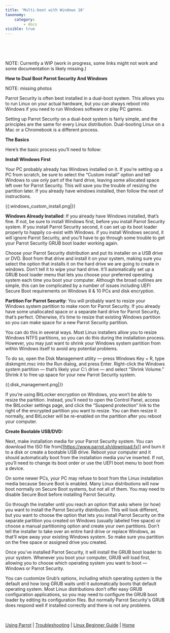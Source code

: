 ```yaml
---
title: 'Multi-boot with Windows 10'
taxonomy:
    category:
        - docs
visible: true
---
```


&nbsp;

&nbsp;

NOTE: Currently a WIP (work in progress, some links might not work and some documentation is likely missing.)

**How to Dual Boot Parrot Security And Windows**

NOTE: missing photos

Parrot Security is often best installed in a dual-boot system. This allows you to run Linux on your actual hardware, but you can always reboot into Windows if you need to run Windows software or play PC games.

Setting up Parrot Security on a dual-boot system is fairly simple, and the principles are the same for every Linux distribution. Dual-booting Linux on a Mac or a Chromebook is a different process.



**The Basics**

Here’s the basic process you’ll need to follow:


**Install Windows First**

Your PC probably already has Windows installed on it. If you’re setting up a PC from scratch, be sure to select the “Custom install” option and tell Windows to use only part of the hard drive, leaving some allocated space left over for Parrot Security. This will save you the trouble of resizing the partition later.
If you already have windows installed, then follow the next of instructions.



{{:windows_custom_install.png|}}




**Windows Already Installed**: If you already have Windows installed, that’s fine. If not, be sure to install Windows first, before you install Parrot Security system. If you install Parrot Security second, it can set up its boot loader properly to happily co-exist with Windows. if you install Windows second, it will ignore Parrot Security, and you’ll have to go through some trouble to get your Parrot Security GRUB boot loader working again.




Choose your Parrot Security distribution and put its installer on a USB drive or DVD. Boot from that drive and install it on your system, making sure you select the option that installs it on the hard drive we are going to create in windows. 
Don’t tell it to wipe your hard drive. It’ll automatically set up a GRUB boot loader menu that lets you choose your preferred operating system each time you boot your computer.
Although the broad outlines are simple, this can be complicated by a number of issues including UEFI Secure Boot requirements on Windows 8 & 10 PCs and disk encryption.



**Partition For Parrot Security**:
You will probably want to resize your Windows system partition to make room for Parrot Security. If you already have some unallocated space or a separate hard drive for Parrot Security, that’s perfect. Otherwise, it’s time to resize that existing Windows partition so you can make space for a new Parrot Security partition.


You can do this in several ways. Most Linux installers allow you to resize Windows NTFS partitions, so you can do this during the installation process. However, you may just want to shrink your Windows system partition from within Windows itself to avoid any potential problems.



To do so, open the Disk Management utility — press Windows Key + R, type diskmgmt.msc into the Run dialog, and press Enter. Right-click the Windows system partition — that’s likely your C:\ drive — and select “Shrink Volume.” Shrink it to free up space for your new Parrot Security system.




{{:disk_management.png|}}



If you’re using BitLocker encryption on Windows, you won’t be able to resize the partition. Instead, you’ll need to open the Control Panel, access the BitLocker settings page, and click the “Suspend protection” link to the right of the encrypted partition you want to resize. 
You can then resize it normally, and BitLocker will be re-enabled on the partition after you reboot your computer.




**Create Bootable USB/DVD:**

Next, make installation media for your Parrot Security system. You can download the ISO file from[[https://www.parrot.sh/download.fx]] and burn it to a disk or create a bootable USB drive. Reboot your computer and it should automatically boot from the installation media you’ve inserted. If not, you’ll need to change its boot order or use the UEFI boot menu to boot from a device.

On some newer PCs, your PC may refuse to boot from the Linux installation media because Secure Boot is enabled. Many Linux distributions will now boot normally on Secure Boot systems, but not all of them. You may need to disable Secure Boot before installing Parrot Security.

Go through the installer until you reach an option that asks where (or how) you want to install the Parrot Security distribution. This will look different, but you want to choose the option that lets you install Parrot Security on the separate partition you created on Windows (usually labeled free space) or choose a manual partitioning option and create your own partitions. 
Don’t tell the installer to take over an entire hard drive or replace Windows, as that’ll wipe away your existing Windows system. So 
make sure you partition on the free space or assigned drive you created.



Once you’ve installed Parrot Security, it will install the GRUB boot loader to your system. Whenever you boot your computer, GRUB will load first, allowing you to choose which operating system you want to boot — Windows or Parrot Security.

You can customize Grub’s options, including which operating system is the default and how long GRUB waits until it automatically boots that default operating system. Most Linux distributions don’t offer easy GRUB configuration applications, so you may need to configure the GRUB boot loader by editing its configuration files.
But normally Parrot Security's GRUB does respond well if installed correctly and there is not any problems. 


&nbsp;

[Using Parrot](https://docs.parrot.sh/info/start/) | [Troubleshooting](https://docs.parrot.sh/trbl/start/) | [Linux Beginner Guide](https://docs.parrot.sh/library/lbg-basics/) | [Home](https://docs.parrot.sh/)